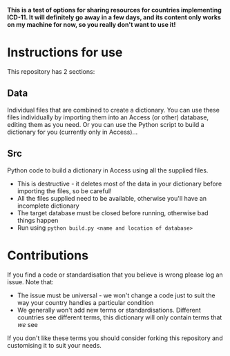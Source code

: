 __This is a test of options for sharing resources for countries implementing ICD-11. It will definitely go away in a few days, and its content only works on my machine for now, so you really don't want to use it!__

# Instructions for use
This repository has 2 sections:

## Data
Individual files that are combined to create a dictionary. You can use these files individually by importing them into an Access (or other) database, editing them as you need. Or you can use the Python script to build a dictionary for you (currently only in Access)...

## Src
Python code to build a dictionary in Access using all the supplied files.
* This is destructive - it deletes most of the data in your dictionary before importing the files, so be careful!
* All the files supplied need to be available, otherwise you'll have an incomplete dictionary
* The target database must be closed before running, otherwise bad things happen
* Run using `python build.py <name and location of database>`

# Contributions
If you find a code or standardisation that you believe is wrong please log an issue. Note that:
* The issue must be universal - we won't change a code just to suit the way your country handles a particular condition
* We generally won't add new terms or standardisations. Different countries see different terms, this dictionary will only contain terms that _we_ see

If you don't like these terms you should consider forking this repository and customising it to suit your needs.
